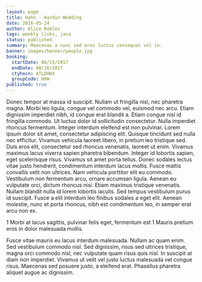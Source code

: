 ```yaml
---
layout: page
title: Hahn - Hardin Wedding
date: 2016-05-24
author: Alice Robles
tags: weekly links, java
status: published
summary: Maecenas a nunc sed eros luctus consequat vel in.
banner: images/banner/people.jpg
booking:
  startDate: 08/15/2017
  endDate: 08/16/2017
  ctyhocn: ATLDHHX
  groupCode: HHW
published: true
---
```

Donec tempor at massa id suscipit. Nullam ut fringilla nisl, nec pharetra magna. Morbi leo ligula, congue vel commodo vel, euismod nec arcu. Etiam dignissim imperdiet nibh, id congue erat blandit a. Etiam congue nisl id fringilla commodo. Ut luctus dolor id sollicitudin consectetur. Nulla imperdiet rhoncus fermentum. Integer interdum eleifend est non pulvinar. Lorem ipsum dolor sit amet, consectetur adipiscing elit. Quisque tincidunt sed nulla nec efficitur. Vivamus vehicula laoreet libero, in pretium leo tristique sed. Duis eros elit, consectetur sed rhoncus venenatis, laoreet ut enim.
Vivamus maximus lacus viverra sapien pharetra bibendum. Integer id lobortis sapien, eget scelerisque risus. Vivamus sit amet porta tellus. Donec sodales lectus vitae justo hendrerit, condimentum interdum lacus mollis. Fusce mattis convallis velit non ultrices. Nam vehicula porttitor elit eu commodo. Vestibulum non fermentum arcu, ornare accumsan ligula. Aenean eu vulputate orci, dictum rhoncus nisi. Etiam maximus tristique venenatis. Nullam blandit nulla id lorem lobortis iaculis. Sed tempus vestibulum purus id suscipit. Fusce a elit interdum leo finibus sodales a eget elit. Aenean molestie, nunc et porta rhoncus, nibh est condimentum leo, in semper erat arcu non ex.

1 Morbi at lacus sagittis, pulvinar felis eget, fermentum est
1 Mauris pretium eros in dolor malesuada mollis.

Fusce vitae mauris eu lacus interdum malesuada. Nullam ac quam enim. Sed vestibulum commodo nisl. Sed dignissim, risus sed ultrices tristique, magna orci commodo nisl, nec vulputate quam risus quis nisl. In suscipit at diam non imperdiet. Vivamus ut velit vel justo luctus malesuada vel congue risus. Maecenas sed posuere justo, a eleifend erat. Phasellus pharetra aliquet augue ac dignissim.
